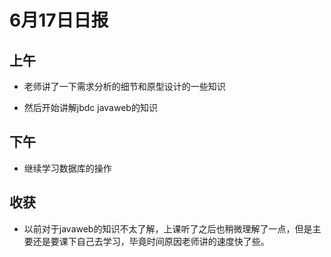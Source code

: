 # 6月17日日报

## 上午

- 老师讲了一下需求分析的细节和原型设计的一些知识

- 然后开始讲解jbdc javaweb的知识

## 下午

- 继续学习数据库的操作

## 收获

- 以前对于javaweb的知识不太了解，上课听了之后也稍微理解了一点，但是主要还是要课下自己去学习，毕竟时间原因老师讲的速度快了些。
